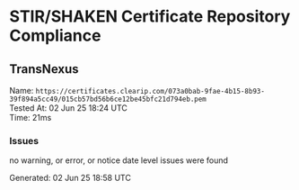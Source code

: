# STIR/SHAKEN Certificate Repository Compliance

## TransNexus

Name: `https://certificates.clearip.com/073a0bab-9fae-4b15-8b93-39f894a5cc49/015cb57bd56b6ce12be45bfc21d794eb.pem`\
Tested At: 02 Jun 25 18:24 UTC\
Time: 21ms

### Issues

no warning, or error, or notice date level issues were found

Generated: 02 Jun 25 18:58 UTC